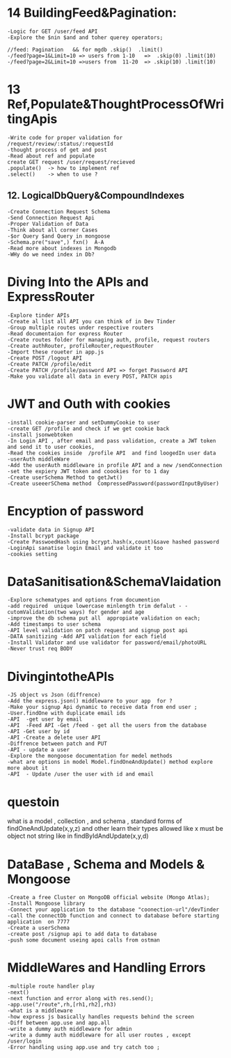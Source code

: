 # 14 BuildingFeed&Pagination:

    -Logic for GET /user/feed API
    -Explore the $nin $and and toher querey operators;

    //feed: Pagination   && for mgdb .skip()  .limit()
    -/feed?page=1&Limit=10 => users from 1-10   =>  .skip(0) .limit(10)
    -/feed?page=2&Limit=10 =>users from  11-20  => .skip(10) .limit(10)



# 13 Ref,Populate&ThoughtProcessOfWritingApis
    -Write code for proper validation for /request/review/:status/:requestId
    -thought process of get and post
    -Read about ref and populate 
    create GET request /user/request/recieved
    .populate()  -> how to implement ref
    .select()    -> when to use ? 
    



## 12. LogicalDbQuery&CompoundIndexes

    -Create Connection Request Schema
    -Send Connection Request Api
    -Proper Validation of Data
    -Think about all corner Cases
    -$or Query $and Query in mongoose 
    -Schema.pre("save",) fxn()  A-A
    -Read more about indexes in Mongodb
    -WHy do we need index in Db?


# Diving Into the APIs and ExpressRouter

    -Explore tinder APIs
    -Create al list all API you can think of in Dev Tinder 
    -Group multiple routes under respective routers
    -Read documentaion for express Router
    -Create routes folder for managing auth, profile, request routers
    -Create authRouter, profileRouter,requestRouter
    -Import these roueter in app.js
    -Create POST /logout API
    -Create PATCH /profile/edit
    -Create PATCH /profile/password API => forget Password API
    -Make you validate all data in every POST, PATCH apis

# JWT and Outh with cookies

    -install cookie-parser and setDummyCookie to user 
    -create GET /profile and check if we get cookie back
    -install jsonwebtoken
    -In Login API , after email and pass validation, create a JWT token and send it to user cookies,
    -Read the cookies inside  /profile API  and find loogedIn user data
    -userAuth middleWare
    -Add the userAuth middleware in profile API and a new /sendConnection
    -set the expiery JWT token and coookies for to 1 day
    -Create userSchema Method to getJwt()
    -Create useeerSChema method  CompressedPassword(passwordInputByUser)

# Encyption of password

    -validate data in Signup API
    -Install bcrypt package
    -Create PasswoedHash using bcrypt.hash(x,count)&save hashed password
    -LoginApi sanatise login Email and validate it too
    -cookies setting 

# DataSanitisation&SchemaVlaidation

    -Explore schematypes and options from documention
    -add required  unique lowercase minlength trim defalut - -cutomValidation(two ways) for gender and age
    -improve the db schema put all  appropiate validation on each;
    -Add timestamps to user schema
    -API level validation on patch request and signup post api 
    -DATA sanitizing -Add API validation for each field
    -Install Validator and use validator for password/email/photoURL
    -Never trust req BODY

# DivingintotheAPIs

    -JS object vs Json (diffrence)
    -Add the express.json() middleware to your app  for ? 
    -Make your signup Api dynamic to receive data from end user ;
    -User.findOne with duplicate email ids 
    -API  -get user by email 
    -API  -Feed API -Get /feed - get all the users from the database
    -API -Get user by id
    -API -Create a delete user API 
    -Diffrence between patch and PUT 
    -API - update a user 
    -Explore the mongoose documentation for medel methods 
    -what are options in model Model.findOneAndUpdate() method explore more about it 
    -API  - Update /user the user with id and email 

# questoin

what is a model , collection , and schema  ,  standard forms of findOneAndUpdate(x,y,z) and other learn their types allowed like x must be object not string like in findByIdAndUpdate(x,y,d)

# DataBase , Schema and Models  & Mongoose

    -Create a free Cluster on MongoDB official website (Mongo Atlas);
    -Install Mongoose library 
    -Connect your application to the database "coonection-url"/devTinder
    -call the connectDb function and connect to database before starting application  on 7777
    -Create a userSchema
    -create post /signup api to add data to database
    -push some document useing apoi calls from ostman 

# MiddleWares and Handling Errors

    -multiple route handler play 
    -next()
    -next function and error along with res.send();
    -app.use("/route",rh,[rh1,rh2],rh3)
    -what is a middleware 
    -how express js basically handles requests behind the screen 
    -Diff between app.use and app.all 
    -write a dummy auth middleware for admin 
    -write a dummy auth middleware for all user routes , except /user/login
    -Error handling using app.use and try catch too ;
